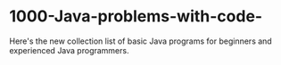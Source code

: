 # 1000-Java-problems-with-code-
Here's the new collection list of basic Java programs for beginners and experienced Java programmers.
